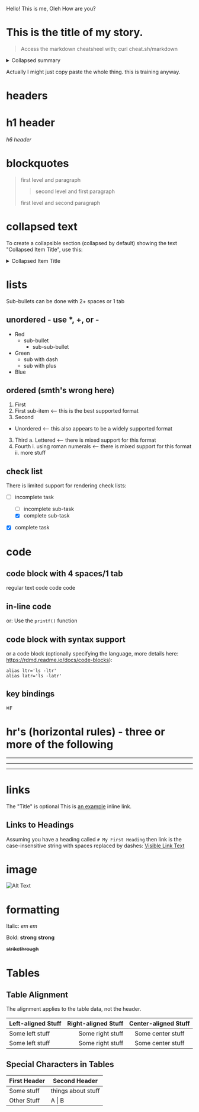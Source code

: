 Hello!
This is me, Oleh
How are you?



# This is the title of my story.
> Access the markdown cheatsheel with; curl cheat.sh/markdown

<details>
    <summary>Collapsed summary</summary>
    <p>So here I see what's collapsed content</p>
    <p>and how it looks.</p>
</details>

Actually I might just copy paste the whole thing. 
this is training anyway. 

# headers
# h1 header
###### h6 header
 
# blockquotes
> first level and paragraph
>> second level and first paragraph
>
> first level and second paragraph

# collapsed text
To create a collapsible section (collapsed by default) showing the text "Collapsed Item 
Title", use this:
<details>
    <summary>Collapsed Item Title</summary>
    <p>Collapsed content</p>
    <p>Other collapsed content.</p>
</details>

# lists
Sub-bullets can be done with 2+ spaces or 1 tab
## unordered - use *, +, or -
* Red
  * sub-bullet
    * sub-sub-bullet
* Green
  - sub with dash
  + sub with plus
* Blue

## ordered (smth's wrong here)
1. First
  1. First sub-item <-- this is the best supported format
2. Second
  * Unordered  <-- this also appears to be a widely supported format
3. Third
  a. Lettered  <-- there is mixed support for this format
4. Fourth
  i. using roman numerals  <-- there is mixed support for this format
  ii. more stuff 

## check list
There is limited support for rendering check lists:
- [ ] incomplete task
    - [ ] incomplete sub-task
    - [x] complete sub-task
- [x] complete task


# code
## code block with 4 spaces/1 tab
regular text
        code code code

## in-line code
or:
Use the `printf()` function

## code block with syntax support
or a code block (optionally specifying the language, more details here: 
https://rdmd.readme.io/docs/code-blocks):
```shell
alias ltr='ls -ltr'
alias latr='ls -latr'
```

## key bindings
<kbd>⌘F</kbd>

# hr's (horizontal rules) - three or more of the following
***
---
___

# links
The "Title" is optional
This is [an example](http://example.com "Title") inline link.

## Links to Headings
Assuming you have a heading called `# My First Heading` then link is the 
case-insensitive string with spaces replaced by dashes:
[Visible Link Text](#my-first-heading "Hover-text link title")

# image
![Alt Text](/Users/aude/Documents/becode/md_chsheet.png)

# formatting
Italic:
*em* _em_

Bold: 
**strong** __strong__

~~strikethrough~~

# Tables

## Table Alignment
The alignment applies to the table data, not the header.

Left-aligned Stuff | Right-aligned Stuff | Center-aligned Stuff
| :--- | ---: | :---:
Some left stuff   | Some right stuff  | Some center stuff 
Some left stuff   | Some right stuff  | Some center stuff 

## Special Characters in Tables
First Header  | Second Header
------------- | -------------
Some stuff   | things about stuff
Other Stuff  |  A \| B
